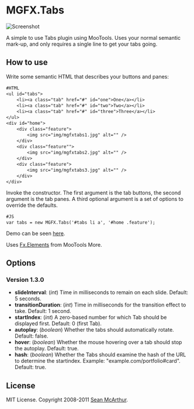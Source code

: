 MGFX.Tabs
===========

![Screenshot](http://mcarthurgfx.com/images/blog/mgfxtabs.jpg)

A simple to use Tabs plugin using MooTools. Uses your normal semantic mark-up, and only requires a single line to get your tabs going.


How to use
----------

Write some semantic HTML that describes your buttons and panes:

	#HTML
	<ul id="tabs">
		<li><a class="tab" href="#" id="one">One</a></li>
		<li><a class="tab" href="#" id="two">Two</a></li>
		<li><a class="tab" href="#" id="three">Three</a></li>
	</ul>
	<div id="home">
		<div class="feature">
			<img src="img/mgfxtabs1.jpg" alt="" />
		</div>
		<div class="feature"">
			<img src="img/mgfxtabs2.jpg" alt="" />
		</div>
		<div class="feature">
			<img src="img/mgfxtabs3.jpg" alt="" />
		</div>
	</div>

Invoke the constructor. The first argument is the tab buttons, the second argument is the tab panes.  A third optional argument is a set of options to override the defaults.

	#JS
	var tabs = new MGFX.Tabs('#tabs li a', '#home .feature');
	
Demo can be seen [here](http://seanmonstar.github.com/MGFX.Tabs/).

Uses [Fx.Elements](http://mootools.net/more#Fx.Elements) from MooTools More.

Options
-------

### Version 1.3.0
* **slideInterval**: (*int*) Time in milliseconds to remain on each slide. Default: 5 seconds.
* **transitionDuration**: (*int*) Time in milliseconds for the transition effect to take. Default: 1 second.
* **startIndex**: (*int*) A zero-based number for which Tab should be displayed first. Default: 0 (first Tab).
* **autoplay**: (*boolean*) Whether the tabs should automatically rotate. Default: false.
* **hover**: (*boolean*) Whether the mouse hovering over a tab should stop the autoplay. Default: true.
* **hash**: (*boolean*) Whether the Tabs should examine the hash of the URL to determine the startindex. Example: "example.com/portfolio#card". Default: true.

License
-------

MIT License. Copyright 2008-2011 [Sean McArthur](http://seanmonstar.com).